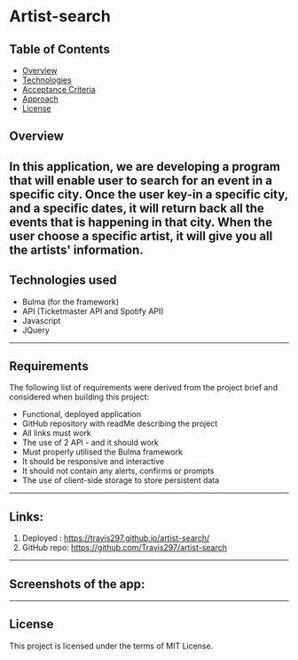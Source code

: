 # Artist-search

## Table of Contents

- [Overview](#overview)
- [Technologies](#technologies-used)
- [Acceptance Criteria](#acceptance-criteria)
- [Approach](#approach)
- [License](#license)


## Overview
In this application, we are developing a program that will enable user to search for an event in a specific city.
Once the user key-in a specific city, and a specific dates, it will return back all the events that is happening in that city.
When the user choose a specific artist, it will give you all the artists' information.
---

## Technologies used
- Bulma (for the framework)
- API (Ticketmaster API and Spotify API)
- Javascript
- JQuery
---

## Requirements

The following list of requirements were derived from the project brief and considered when building this project:
- Functional, deployed application
- GitHub repository with readMe describing the project
- All links must work
- The use of 2 API - and it should work
- Must properly utilised the Bulma framework
- It should be responsive and interactive
- It should not contain any alerts, confirms or prompts
- The use of client-side storage to store persistent data
---


## Links:

1. Deployed : https://travis297.github.io/artist-search/
2. GitHub repo: https://github.com/Travis297/artist-search
---

## Screenshots of the app:



---
## License
This project is licensed under the terms of MIT License.
